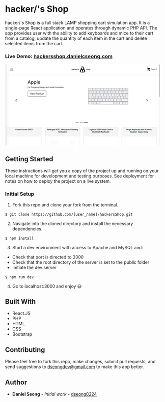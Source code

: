 # hacker/'s Shop

hacker/'s Shop is a full stack LAMP shopping cart simulation app. It is a single-page React application and operates through dynamic PHP API. The app provides user with the ability to add keyboards and mice to their cart from a catalog, update the quantity of each item in the cart and delete selected items from the cart.

### Live Demo: [hackersshop.danielcseong.com](hackersshop.danielcseong.com)

![](hackersShop_demo.gif)

## Getting Started

These instructions will get you a copy of the project up and running on your local machine for development and testing purposes. See deployment for notes on how to deploy the project on a live system.

### Initial Setup

1. Fork this repo and clone your fork from the terminal.

```
$ git clone https://github.com/[user_name]/hackersShop.git
```

2. Navigate into the cloned directory and install the necessary dependencies.

```
$ npm install
```

3. Start a dev environment with access to Apache and MySQL and:
* Check that port is directed to 3000
* Check that the root directory of the server is set to the public folder
* Initiate the dev server

```
$ npm run dev
```

4. Go to localhost:3000 and enjoy 😃



## Built With

* React.JS
* PHP
* HTML
* CSS
* Bootstrap

## Contributing

Please feel free to fork this repo, make changes, submit pull requests, and send suggestions to dseongdev@gmail.com to make this app better.

## Author

* **Daniel Seong** - *Initial work* - [dseong0224](https://github.com/dseong0224)
